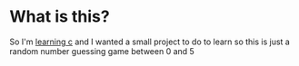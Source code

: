# What is this?

So I'm [learning c](https://github.com/yonikosiner/learning_c) and I wanted a
small project to do to learn so this is just a random number guessing game
between 0 and 5
